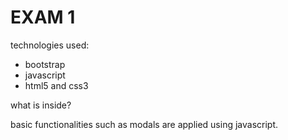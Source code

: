 # EXAM 1

technologies used:

- bootstrap
- javascript
- html5 and css3



what is inside?

basic functionalities such as modals are applied using javascript.


